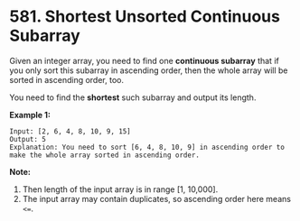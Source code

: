 # 581. Shortest Unsorted Continuous Subarray

Given an integer array, you need to find one **continuous subarray** that if you only sort this subarray in ascending order, then the whole array will be sorted in ascending order, too.

You need to find the **shortest** such subarray and output its length.

**Example 1:**

```()
Input: [2, 6, 4, 8, 10, 9, 15]
Output: 5
Explanation: You need to sort [6, 4, 8, 10, 9] in ascending order to make the whole array sorted in ascending order.
```

**Note:**

1. Then length of the input array is in range [1, 10,000].
2. The input array may contain duplicates, so ascending order here means `<=`.
